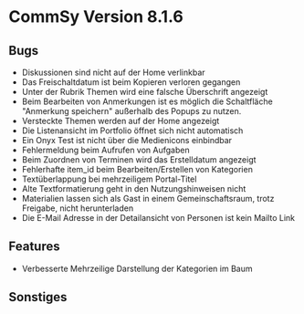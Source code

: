 CommSy Version 8.1.6
===================

Bugs
--------------------
- Diskussionen sind nicht auf der Home verlinkbar
- Das Freischaltdatum ist beim Kopieren verloren gegangen
- Unter der Rubrik Themen wird eine falsche Überschrift angezeigt
- Beim Bearbeiten von Anmerkungen ist es möglich die Schaltfläche "Anmerkung speichern" außerhalb des Popups zu nutzen.
- Versteckte Themen werden auf der Home angezeigt
- Die Listenansicht im Portfolio öffnet sich nicht automatisch
- Ein Onyx Test ist nicht über die Medienicons einbindbar
- Fehlermeldung beim Aufrufen von Aufgaben 
- Beim Zuordnen von Terminen wird das Erstelldatum angezeigt
- Fehlerhafte item_id beim Bearbeiten/Erstellen von Kategorien
- Textüberlappung bei mehrzeiligem Portal-Titel
- Alte Textformatierung geht in den Nutzungshinweisen nicht
- Materialien lassen sich als Gast in einem Gemeinschaftsraum, trotz Freigabe, nicht herunterladen
- Die E-Mail Adresse in der Detailansicht von Personen ist kein Mailto Link


Features
--------------------
- Verbesserte Mehrzeilige Darstellung der Kategorien im Baum


Sonstiges
--------------------
